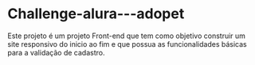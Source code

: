 # Challenge-alura---adopet
Este projeto é um projeto Front-end que tem como objetivo construir um site responsivo do inicio ao fim e que possua as funcionalidades básicas para a validação de cadastro.
